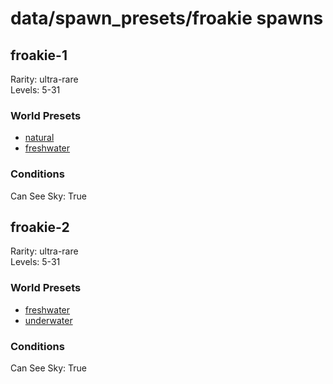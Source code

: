 # data/spawn_presets/froakie spawns  
  
## froakie-1  
Rarity: ultra-rare  
Levels: 5-31  
  
### World Presets  
* [natural](data/spawn_data/natural.md)  
* [freshwater](data/spawn_data/freshwater.md)  
  
### Conditions  
Can See Sky: True  
  
## froakie-2  
Rarity: ultra-rare  
Levels: 5-31  
  
### World Presets  
* [freshwater](data/spawn_data/freshwater.md)  
* [underwater](data/spawn_data/underwater.md)  
  
### Conditions  
Can See Sky: True  

